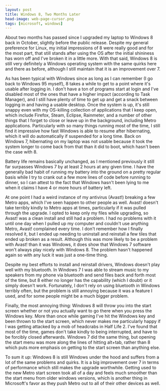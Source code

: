 ```yaml
---
layout: post
title: Windows 8, Two Months Later
head-image: web-page-cursor.png
tags: [microsoft, windows]
---
```


About two months has passed since I upgraded my laptop to Windows 8 back
in October, slightly before the public release. Despite my general
preference for Linux, my initial impressions of 8 were really good and
for the most part, that still stands after using the OS after the
initial shininess has worn off and I've broken it in a little more. With
that said, Windows 8 is still very definitely a Windows operating system
with the same quirks here and there as before, although I still maintain
that it is an improvement over 7.

As has been typical with Windows since as long as I can remember (I go
back to Windows 95 myself), 8 takes a while to get to a point where it's
usable after logging in. I don't have a ton of programs start at login
and I've disabled most of the ones that have a higher impact (according
to Task Manager), and I still have plenty of time to get up and get a
snack between logging in and having a usable desktop. Once the system is
up, it's still snappy even with my OS-killing collection of applications
that I keep open, which include Firefox, Steam, Eclipse, Rainmeter, and
a number of other things that I forget to close or leave up in the
background, including Metro applications. Particularly with so many
things running most of the time, I still find it impressive how fast
Windows is able to resume after hibernating, which it will do
automatically if suspended for a long time. Back on Windows 7,
hibernating on my laptop was not usable because it took the system
longer to come back from that than it did to boot, which hasn't been the
case with 8.

Battery life remains basically unchanged, as I mentioned previously it
still far surpasses Windows 7 by at least 2 hours at any given time. I
have the generally bad habit of running my battery into the ground on a
pretty regular basis while I try to crank out a few more lines of code
before running to dinner, so I can attest to the fact that Windows
hasn't been lying to me when it claims I have 4 or more hours of battery
left.

At one point I had a weird instance of my antivirus (Avast!) breaking a
few Metro apps, which I've seen happen to other people as well. Avast!
doesn't take terribly kindly to Metro apps at times, particularly if it
was pulled through the upgrade. I opted to keep only my files while
upgrading, so Avast! was a clean install and still had a problem. I had
no problems with it until one day when I pulled up my computer and
couldn't use anything Metro, Avast! complained every time. I don't
remember how I finally resolved it, but I ended up needing to uninstall
and reinstall a few tiles that ended up broken as a result. Although
this was more likely to be a problem with Avast! than it was Windows, it
does show that Windows 7 software won't always play nicely with Windows 8.
The problem hasn't happened again so with any luck it was just a
one-time thing.

Despite my best efforts to install and reinstall drivers, Windows
doesn't play well with my bluetooth. In Windows 7 I was able to stream
music to my speakers from my phone via bluetooth and send files back and
forth most of the time, but 8 either no longer has the capability (which
I doubt) or it simply doesn't work. Fortunately, I don't rely on using
bluetooth in Windows terribly often, but the problem is still annoying
because it was a feature I used, and for some people might be a much
bigger problem.

Finally, the most annoying thing: Windows 8 will throw you into the
start screen whether or not you actually want to go there when you press
the Windows key. More than once while gaming I've hit the Windows key
and been thrown to the start screen, which never makes me particularly
happy if I was getting attacked by a mob of headcrabs in Half Life 2.
I've found that most of the time, games don't take kindly to being
interrupted, and have to be forcibly closed afterwards. Windows 7 did
the same thing, but opening the start menu was more along the lines of
hitting alt+tab, rather than 8 which puts more emphasis on getting to
the start screen than anything else.

To sum it up: Windows 8 is still Windows under the hood and suffers from
a lot of the same problems and quirks. It is a big improvement over 7 in
terms of performance which still makes the upgrade worthwhile. Getting
used to the new Metro start screen took all of a day and feels much
smoother than the start menu from older windows versions, which is
another thing in Microsoft's favor as they push Metro out to all of
their other devices as well.

